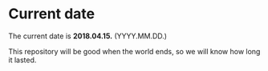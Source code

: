 # Current date

The current date is **2018.04.15.** (YYYY.MM.DD.)

This repository will be good when the world ends, so we will know how long it lasted.